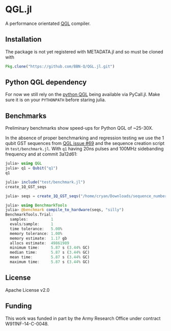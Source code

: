# QGL.jl

A performance orientated [QGL](https://github.com/BBN-Q/QGL) compiler.

## Installation

The package is not yet registered with METADATA.jl and so must be cloned with

```julia
Pkg.clone("https://github.com/BBN-Q/QGL.jl.git")
```

## Python QGL dependency

For now we still rely on the [python QGL]([QGL](https://github.com/BBN-Q/QGL))
being available via PyCall.jl. Make sure it is on your `PYTHONPATH` before
staring julia.

## Benchmarks

Preliminary benchmarks show speed-ups for Python QGL of ~25-30X.

In the absence of proper benchmarking and regression testing we use the 1 qubit
GST sequences from [QGL issue #69](https://github.com/BBN-Q/QGL/issues/69) and
the sequence creation script in `test/benchmark.jl`. With `q1` having 20ns
pulses and 100MHz sidebanding frequency and at commit 3a12d61:

```julia
julia> using QGL
julia> q1 = Qubit("q1")
q1

julia> include("test/benchmark.jl")
create_1Q_GST_seqs

julia> seqs = create_1Q_GST_seqs("/home/cryan/Downloads/sequence_numbers.csv", q1);

julia> using BenchmarkTools
julia> @benchmark compile_to_hardware(seqs, "silly")
BenchmarkTools.Trial:
  samples:          1
  evals/sample:     1
  time tolerance:   5.00%
  memory tolerance: 1.00%
  memory estimate:  1.17 gb
  allocs estimate:  49861989
  minimum time:     5.87 s (3.44% GC)
  median time:      5.87 s (3.44% GC)
  mean time:        5.87 s (3.44% GC)
  maximum time:     5.87 s (3.44% GC)
```

## License

Apache License v2.0

## Funding

This work was funded in part by the Army Research Office under contract W911NF-14-C-0048.
